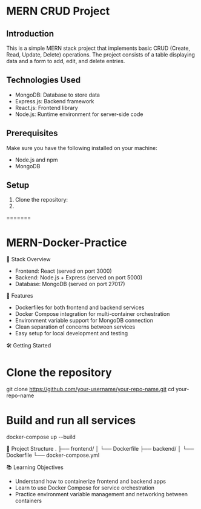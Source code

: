 # MERN CRUD Project

## Introduction

This is a simple MERN stack project that implements basic CRUD (Create, Read, Update, Delete) operations. The project consists of a table displaying data and a form to add, edit, and delete entries.

## Technologies Used

- MongoDB: Database to store data
- Express.js: Backend framework
- React.js: Frontend library
- Node.js: Runtime environment for server-side code

## Prerequisites

Make sure you have the following installed on your machine:

- Node.js and npm
- MongoDB

## Setup

1. Clone the repository:
2.  
=======
# MERN-Docker-Practice
🧱 Stack Overview
- Frontend: React (served on port 3000)
- Backend: Node.js + Express (served on port 5000)
- Database: MongoDB (served on port 27017)

🚀 Features
- Dockerfiles for both frontend and backend services
- Docker Compose integration for multi-container orchestration
- Environment variable support for MongoDB connection
- Clean separation of concerns between services
- Easy setup for local development and testing

🛠️ Getting Started
# Clone the repository
git clone https://github.com/your-username/your-repo-name.git
cd your-repo-name

# Build and run all services
docker-compose up --build



📂 Project Structure
.
├── frontend/
│   └── Dockerfile
├── backend/
│   └── Dockerfile
└── docker-compose.yml


📚 Learning Objectives
- Understand how to containerize frontend and backend apps
- Learn to use Docker Compose for service orchestration
- Practice environment variable management and networking between containers
